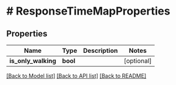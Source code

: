 # # ResponseTimeMapProperties

## Properties

Name | Type | Description | Notes
------------ | ------------- | ------------- | -------------
**is_only_walking** | **bool** |  | [optional]

[[Back to Model list]](../../README.md#models) [[Back to API list]](../../README.md#endpoints) [[Back to README]](../../README.md)
